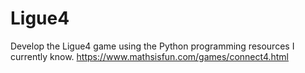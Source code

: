 # Ligue4
Develop the Ligue4 game using the Python programming resources I currently know.
https://www.mathsisfun.com/games/connect4.html
